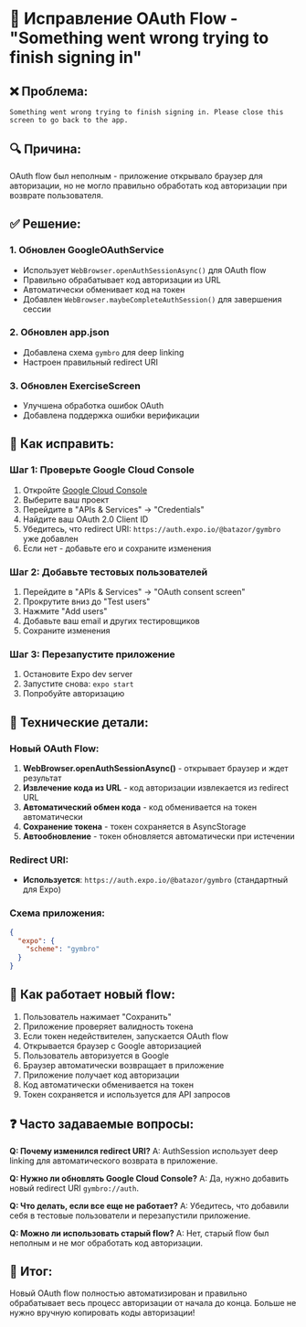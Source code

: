 # 🔧 Исправление OAuth Flow - "Something went wrong trying to finish signing in"

## ❌ Проблема:
```
Something went wrong trying to finish signing in. Please close this screen to go back to the app.
```

## 🔍 Причина:
OAuth flow был неполным - приложение открывало браузер для авторизации, но не могло правильно обработать код авторизации при возврате пользователя.

## ✅ Решение:

### 1. Обновлен GoogleOAuthService
- Использует `WebBrowser.openAuthSessionAsync()` для OAuth flow
- Правильно обрабатывает код авторизации из URL
- Автоматически обменивает код на токен
- Добавлен `WebBrowser.maybeCompleteAuthSession()` для завершения сессии

### 2. Обновлен app.json
- Добавлена схема `gymbro` для deep linking
- Настроен правильный redirect URI

### 3. Обновлен ExerciseScreen
- Улучшена обработка ошибок OAuth
- Добавлена поддержка ошибки верификации

## 🚀 Как исправить:

### Шаг 1: Проверьте Google Cloud Console
1. Откройте [Google Cloud Console](https://console.cloud.google.com/)
2. Выберите ваш проект
3. Перейдите в "APIs & Services" → "Credentials"
4. Найдите ваш OAuth 2.0 Client ID
5. Убедитесь, что redirect URI: `https://auth.expo.io/@batazor/gymbro` уже добавлен
6. Если нет - добавьте его и сохраните изменения

### Шаг 2: Добавьте тестовых пользователей
1. Перейдите в "APIs & Services" → "OAuth consent screen"
2. Прокрутите вниз до "Test users"
3. Нажмите "Add users"
4. Добавьте ваш email и других тестировщиков
5. Сохраните изменения

### Шаг 3: Перезапустите приложение
1. Остановите Expo dev server
2. Запустите снова: `expo start`
3. Попробуйте авторизацию

## 🔧 Технические детали:

### Новый OAuth Flow:
1. **WebBrowser.openAuthSessionAsync()** - открывает браузер и ждет результат
2. **Извлечение кода из URL** - код авторизации извлекается из redirect URL
3. **Автоматический обмен кода** - код обменивается на токен автоматически
4. **Сохранение токена** - токен сохраняется в AsyncStorage
5. **Автообновление** - токен обновляется автоматически при истечении

### Redirect URI:
- **Используется**: `https://auth.expo.io/@batazor/gymbro` (стандартный для Expo)

### Схема приложения:
```json
{
  "expo": {
    "scheme": "gymbro"
  }
}
```

## 📱 Как работает новый flow:

1. Пользователь нажимает "Сохранить"
2. Приложение проверяет валидность токена
3. Если токен недействителен, запускается OAuth flow
4. Открывается браузер с Google авторизацией
5. Пользователь авторизуется в Google
6. Браузер автоматически возвращает в приложение
7. Приложение получает код авторизации
8. Код автоматически обменивается на токен
9. Токен сохраняется и используется для API запросов

## ❓ Часто задаваемые вопросы:

**Q: Почему изменился redirect URI?**
A: AuthSession использует deep linking для автоматического возврата в приложение.

**Q: Нужно ли обновлять Google Cloud Console?**
A: Да, нужно добавить новый redirect URI `gymbro://auth`.

**Q: Что делать, если все еще не работает?**
A: Убедитесь, что добавили себя в тестовые пользователи и перезапустили приложение.

**Q: Можно ли использовать старый flow?**
A: Нет, старый flow был неполным и не мог обработать код авторизации.

## 🎯 Итог:

Новый OAuth flow полностью автоматизирован и правильно обрабатывает весь процесс авторизации от начала до конца. Больше не нужно вручную копировать коды авторизации!

